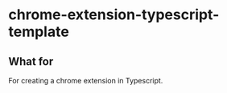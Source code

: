 # chrome-extension-typescript-template

## What for

For creating a chrome extension in Typescript.
